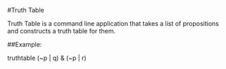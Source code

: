 #Truth Table

Truth Table is a command line application that takes a list of 
propositions and constructs a truth table for them.

##Example:

truthtable (~p | q) & (~p | r)
